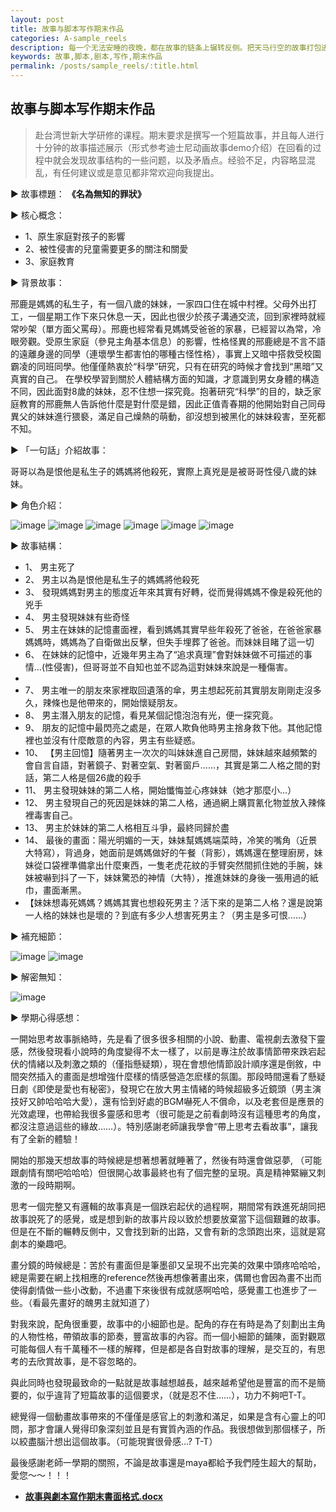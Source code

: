 ```yaml
---
layout: post
title: 故事与脚本写作期末作品
categories: A-sample_reels
description: 每一个无法安睡的夜晚，都在故事的链条上辗转反侧。把天马行空的故事打包进脑袋里，从贫瘠的土地上开出绚烂的花来。
keywords: 故事,脚本,剧本,写作,期末作品
permalink: /posts/sample_reels/:title.html
---  
```

##  故事与脚本写作期末作品
> 赴台湾世新大学研修的课程。期末要求是撰写一个短篇故事，并且每人进行十分钟的故事描述展示（形式参考迪士尼动画故事demo介绍）在回看的过程中就会发现故事结构的一些问题，以及矛盾点。经验不足，内容略显混乱，有任何建议或是意见都非常欢迎向我提出。

▶	故事標題：
**《名為無知的罪狀》**

▶	核心概念：
- 1、原生家庭對孩子的影響 
- 2、被性侵害的兒童需要更多的關注和關愛 
- 3、家庭教育

▶	背景故事：

邢鹿是媽媽的私生子，有一個八歲的妹妹，一家四口住在城中村裡。父母外出打工，一個星期工作下來只休息一天，因此也很少於孩子溝通交流，回到家裡時就經常吵架（單方面父罵母）。邢鹿也經常看見媽媽受爸爸的家暴，已經習以為常，冷眼旁觀。受原生家庭（參見主角基本信息）的影響，性格怪異的邢鹿總是不言不語的遠離身邊的同學（連壞學生都害怕的哪種古怪性格），事實上又暗中搭救受校園霸凌的同班同學。他僅僅熱衷於“科學”研究，只有在研究的時候才會找到“黑暗”又真實的自己。 在學校學習到關於人體結構方面的知識，才意識到男女身體的構造不同，因此面對8歲的妹妹，忍不住想一探究竟。抱著研究“科學”的目的，缺乏家庭教育的邢鹿無人告訴他什麼是對什麼是錯，因此正值青春期的他開始對自己同母異父的妹妹進行猥褻，滿足自己燥熱的萌動，卻沒想到被黑化的妹妹殺害，至死都不知。

▶	「一句話」介紹故事：

哥哥以為是恨他是私生子的媽媽將他殺死，實際上真兇是是被哥哥性侵八歲的妹妹。

▶	角色介紹：

 ![image](https://upload-images.jianshu.io/upload_images/14204282-7e68c55af28af05d.png?imageMogr2/auto-orient/strip%7CimageView2/2/w/1240)
 ![image](https://upload-images.jianshu.io/upload_images/14204282-b54f59e3e7e7dfdf.png?imageMogr2/auto-orient/strip%7CimageView2/2/w/1240)
 ![image](https://upload-images.jianshu.io/upload_images/14204282-6f36c0b54fc5aeff.png?imageMogr2/auto-orient/strip%7CimageView2/2/w/1240)
 ![image](https://upload-images.jianshu.io/upload_images/14204282-d7d1e68bc3cc45f9.png?imageMogr2/auto-orient/strip%7CimageView2/2/w/1240)
 ![image](https://upload-images.jianshu.io/upload_images/14204282-7026c8fca34fb977.png?imageMogr2/auto-orient/strip%7CimageView2/2/w/1240)
 ![image](https://upload-images.jianshu.io/upload_images/14204282-b035c465f4d23740.png?imageMogr2/auto-orient/strip%7CimageView2/2/w/1240)
 
 

▶	故事結構：
- 1、	男主死了
- 2、	男主以為是恨他是私生子的媽媽將他殺死
- 3、	發現媽媽對男主的態度近年來其實有好轉，從而覺得媽媽不像是殺死他的兇手
- 4、	男主發現妹妹有些奇怪
- 5、	男主在妹妹的記憶畫面裡，看到媽媽其實早些年殺死了爸爸，在爸爸家暴媽媽時，媽媽為了自衛做出反擊，但失手埋葬了爸爸。而妹妹目睹了這一切
- 6、	在妹妹的記憶中，近幾年男主為了“追求真理”會對妹妹做不可描述的事情...(性侵害)，但哥哥並不自知也並不認為這對妹妹來說是一種傷害。
- 
- 7、	男主唯一的朋友來家裡取回遺落的傘，男主想起死前其實朋友剛剛走沒多久，辣條也是他帶來的，開始懷疑朋友。
- 8、	男主潛入朋友的記憶，看見某個記憶泡泡有光，便一探究竟。
- 9、	朋友的記憶中最閃亮之處是，在眾人欺負他時男主捨身救下他。其他記憶裡也並沒有什麼敵意的內容，男主有些疑惑。
- 10、	【男主回憶】隨著男主一次次的叫妹妹進自己房間，妹妹越來越頻繁的會自言自語，對著鏡子、對著空氣、對著窗戶……，其實是第二人格之間的對話，第二人格是個26歲的殺手
- 11、	男主發現妹妹的第二人格，開始懺悔並心疼妹妹（她才那麼小…）
- 12、	男主發現自己的死因是妹妹的第二人格，通過網上購買氰化物並放入辣條裡毒害自己。
- 13、	男主於妹妹的第二人格相互斗爭，最終同歸於盡
- 14、	最後的畫面：陽光明媚的一天，妹妹幫媽媽端菜時，冷笑的嘴角（近景大特寫），背過身，她面前是媽媽做好的午餐（背影），媽媽還在整理廚房，妹妹從口袋裡準備拿出什麼東西，一隻老虎花紋的手臂突然間抓住她的手腕，妹妹被嚇到抖了一下，妹妹驚恐的神情（大特），推進妹妹的身後一張用過的紙巾，畫面漸黑。
- 【妹妹想毒死媽媽？媽媽其實也想殺死男主？活下來的是第二人格？還是說第一人格的妹妹也是壞的？到底有多少人想害死男主？（男主是多可恨……）

▶	補充細節：

 ![image](https://upload-images.jianshu.io/upload_images/14204282-d3b7d270872acf38.png?imageMogr2/auto-orient/strip%7CimageView2/2/w/1240)
 ![image](https://upload-images.jianshu.io/upload_images/14204282-452ff15de3586996.png?imageMogr2/auto-orient/strip%7CimageView2/2/w/1240)
  

▶	解密無知：

 ![image](https://upload-images.jianshu.io/upload_images/14204282-231e4e5f8acde3ab.png?imageMogr2/auto-orient/strip%7CimageView2/2/w/1240)




▶	學期心得感想：

一開始思考故事脈絡時，先是看了很多很多相關的小說、動畫、電視劇去激發下靈感，然後發現看小說時的角度變得不太一樣了，以前是專注於故事情節帶來跌宕起伏的情緒以及刺激之類的（僅指懸疑類），現在會想他情節設計順序還是倒敘，中間突然插入的畫面是想增強什麼樣的情感營造怎麽樣的氛圍。那段時間還看了懸疑日劇《即使是愛也有秘密》，發現它在放大男主情緒的時候超級多近鏡頭（男主演技好又帥哈哈哈大愛），還有恰到好處的BGM嚇死人不償命，以及老套但是應景的光效處理，也帶給我很多靈感和思考（很可能是之前看劇時沒有這種思考的角度，都沒注意過這些的緣故……）。特別感謝老師讓我學會“帶上思考去看故事”，讓我有了全新的體驗！

開始的那幾天想故事的時候總是想著想著就睡著了，然後有時還會做惡夢, （可能跟劇情有關吧哈哈哈）但很開心故事最終也有了個完整的呈現。真是精神緊繃又刺激的一段時期啊。

思考一個完整又有邏輯的故事真是一個跌宕起伏的過程啊，期間常有跌進死胡同把故事說死了的感覺，或是想到新的故事片段以致於想要放棄當下這個艱難的故事。但是在不斷的輾轉反側中，又會找到新的出路，又會有新的念頭跑出來，這就是寫劇本的樂趣吧。

畫分鏡的時候總是：苦於有畫面但是筆墨卻又呈現不出完美的效果中頭疼哈哈哈，總是需要在網上找相應的reference然後再想像著畫出來，偶爾也會因為畫不出而使得劇情做一些小改動，不過畫下來後很有成就感啊哈哈，感覺畫工也進步了一些。（看最先畫好的醜男主就知道了）

對我來說，配角很重要，故事中的小細節也是。配角的存在有時是為了刻劃出主角的人物性格，帶領故事的節奏，豐富故事的內容。而一個小細節的鋪陳，面對觀眾可能每個人有千萬種不一樣的解釋，但是都是各自對故事的理解，是交互的，有思考的去欣賞故事，是不容忽略的。

與此同時也發現最致命的一點就是故事越想越長，越來越希望他是豐富的而不是簡要的，似乎違背了短篇故事的這個要求，（就是忍不住……），功力不夠吧T-T。

總覺得一個動畫故事帶來的不僅僅是感官上的刺激和滿足，如果是含有心靈上的叩問，那才會讓人覺得印象深刻並且是有實質內涵的作品。我很想做到那個樣子，所以絞盡腦汁想出這個故事。（可能現實很骨感…? T-T）

最後感謝老師一學期的關照，不論是故事還是maya都給予我們陸生超大的幫助，愛您～～！！！


- [**故事與劇本寫作期末書面格式.docx**
](https://github.com/bingxin70aa/bingxin70aa.github.io/raw/master/_posts/A-sample_reels/%E6%95%85%E4%BA%8B%E8%88%87%E5%8A%87%E6%9C%AC%E5%AF%AB%E4%BD%9C%E6%9C%9F%E6%9C%AB%E6%9B%B8%E9%9D%A2%E6%A0%BC%E5%BC%8F_%E4%BE%AF%E5%86%B0%E6%98%95_T106010623.docx)